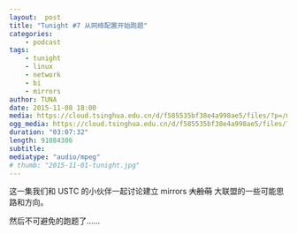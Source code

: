 ```yaml
---
layout:  post
title: "Tunight #7 从网络配置开始跑题"
categories:
    - podcast
tags:
    - tunight
    - linux
    - network
    - bi
    - mirrors
author: TUNA
date: 2015-11-08 18:00
media: https://cloud.tsinghua.edu.cn/d/f585535bf38e4a998ae5/files/?p=/m4a/2015-11-08-mirrors.m4a&amp;dl=1
ogg_media: https://cloud.tsinghua.edu.cn/d/f585535bf38e4a998ae5/files/?p=/ogg/2015-11-08-mirrors.ogg&amp;dl=1
duration: "03:07:32"
length: 91084306
subtitle: 
mediatype: "audio/mpeg"
# thumb: "2015-11-01-tunight.jpg"
---
```


这一集我们和 USTC 的小伙伴一起讨论建立 mirrors <del>大脸萌</del> 大联盟的一些可能思路和方向。

然后不可避免的跑题了……
